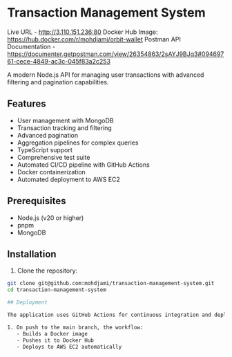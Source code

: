 # Transaction Management System

Live URL - http://3.110.151.236:80
Docker Hub Image: https://hub.docker.com/r/mohdjami/orbit-wallet
Postman API Documentation - https://documenter.getpostman.com/view/26354863/2sAYJ9BJq3#09469761-cece-4849-ac3c-045f83a2c253

A modern Node.js API for managing user transactions with advanced filtering and pagination capabilities.

## Features

- User management with MongoDB
- Transaction tracking and filtering
- Advanced pagination
- Aggregation pipelines for complex queries
- TypeScript support
- Comprehensive test suite
- Automated CI/CD pipeline with GitHub Actions
- Docker containerization
- Automated deployment to AWS EC2

## Prerequisites

- Node.js (v20 or higher)
- pnpm
- MongoDB

## Installation

1. Clone the repository:
```bash
git clone git@github.com:mohdjami/transaction-management-system.git
cd transaction-management-system

## Deployment

The application uses GitHub Actions for continuous integration and deployment:

1. On push to the main branch, the workflow:
   - Builds a Docker image
   - Pushes it to Docker Hub
   - Deploys to AWS EC2 automatically
